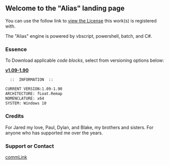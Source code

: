 ## Welcome to the "Alias" landing page

  You can use the follow link to [view the License](https://motion-i.github.io/Clamp-CC-x.1-License-Registry/) this work(s) is registered with.

The "Alias" engine is powered by vbscript, powershell, batch, and C#.

### Essence

To Download applicable _code blocks_, select from versioning options below:

[**v1.09-1.90**](https://help.github.com/categories/github-pages-basics/)

```markdown
  ::  INFORMATION  ::

CURRENT VERSION:1.09-1.90
ARCHITECTURE: fLoat.Remap
NOMENCLATURE: x64
SYSTEM: Windows 10

```



### Credits

For Jared my love, Paul, Dylan, and Blake, my brothers and sisters.
For anyone who has supported me over the years.

### Support or Contact

[commLink](https://help.github.com/categories/github-pages-basics/)
